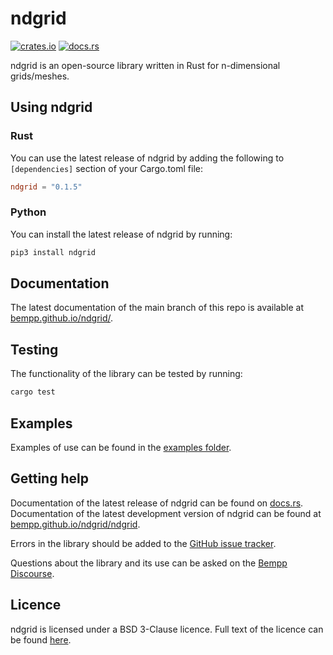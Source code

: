 # ndgrid
[![crates.io](https://img.shields.io/crates/v/ndgrid)](https://crates.io/crates/ndgrid)
[![docs.rs](https://img.shields.io/docsrs/ndgrid?label=docs.rs)](https://docs.rs/ndgrid/latest/ndgrid/)

ndgrid is an open-source library written in Rust for n-dimensional grids/meshes.

## Using ndgrid
### Rust
You can use the latest release of ndgrid by adding the following to `[dependencies]` section of your Cargo.toml file:

```toml
ndgrid = "0.1.5"
```

### Python
You can install the latest release of ndgrid by running:

```bash
pip3 install ndgrid
```

## Documentation
The latest documentation of the main branch of this repo is available at [bempp.github.io/ndgrid/](https://bempp.github.io/ndgrid/).

## Testing
The functionality of the library can be tested by running:
```bash
cargo test
```

## Examples
Examples of use can be found in the [examples folder](examples/).

## Getting help
Documentation of the latest release of ndgrid can be found on [docs.rs](https://docs.rs/ndgrid/latest/ndgrid/).
Documentation of the latest development version of ndgrid can be found at [bempp.github.io/ndgrid/ndgrid](https://bempp.github.io/ndgrid/ndgrid).

Errors in the library should be added to the [GitHub issue tracker](https://github.com/bempp/ndgrid/issues).

Questions about the library and its use can be asked on the [Bempp Discourse](https://bempp.discourse.group).

## Licence
ndgrid is licensed under a BSD 3-Clause licence. Full text of the licence can be found [here](LICENSE.md).
